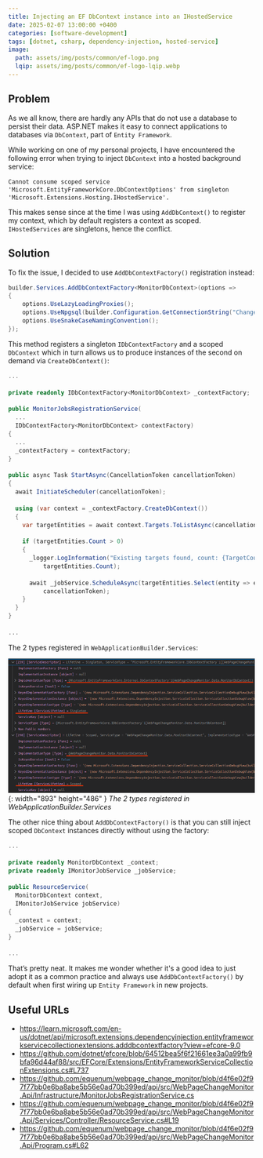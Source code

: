 ```yaml
---
title: Injecting an EF DbContext instance into an IHostedService
date: 2025-02-07 13:00:00 +0400
categories: [software-development]
tags: [dotnet, csharp, dependency-injection, hosted-service]
image:
  path: assets/img/posts/common/ef-logo.png
  lqip: assets/img/posts/common/ef-logo-lqip.webp
---
```


## Problem

As we all know, there are hardly any APIs that do not use a database to persist their data. ASP.NET makes it easy to connect applications to databases via `DbContext`, part of `Entity Framework`.

While working on one of my personal projects, I have encountered the following error when trying to inject `DbContext` into a hosted background service:

```
Cannot consume scoped service 'Microsoft.EntityFrameworkCore.DbContextOptions' from singleton 'Microsoft.Extensions.Hosting.IHostedService'.
```

This makes sense since at the time I was using `AddDbContext()` to register my context, which by default registers a context as scoped. `IHostedServices` are singletons, hence the conflict.

## Solution

To fix the issue, I decided to use `AddDbContextFactory()` registration instead:

```csharp
builder.Services.AddDbContextFactory<MonitorDbContext>(options =>
{
    options.UseLazyLoadingProxies();
    options.UseNpgsql(builder.Configuration.GetConnectionString("ChangeMonitor"));
    options.UseSnakeCaseNamingConvention();
});
```

This method registers a singleton `IDbContextFactory` and a scoped `DbContext` which in turn allows us to produce instances of the second on demand via `CreateDbContext()`:

```csharp
...

private readonly IDbContextFactory<MonitorDbContext> _contextFactory;

public MonitorJobsRegistrationService(
  ...
  IDbContextFactory<MonitorDbContext> contextFactory)
{
  ...
  _contextFactory = contextFactory;
}

public async Task StartAsync(CancellationToken cancellationToken)
{
  await InitiateScheduler(cancellationToken);

  using (var context = _contextFactory.CreateDbContext())
  {
    var targetEntities = await context.Targets.ToListAsync(cancellationToken);

    if (targetEntities.Count > 0)
    {
      _logger.LogInformation("Existing targets found, count: {TargetCount}. Registering jobs...",
          targetEntities.Count);

      await _jobService.ScheduleAsync(targetEntities.Select(entity => entity.ToTarget()),
          cancellationToken);
    }
  }
}

...
```

The 2 types registered in `WebApplicationBuilder.Services`:

![Desktop View](assets/img/posts/20250207/web-app-builder-services.png){: width="893" height="486" }
_The 2 types registered in WebApplicationBuilder.Services_

The other nice thing about `AddDbContextFactory()` is that you can still inject scoped `DbContext` instances directly without using the factory:

```csharp
...

private readonly MonitorDbContext _context;
private readonly IMonitorJobService _jobService;

public ResourceService(
  MonitorDbContext context,
  IMonitorJobService jobService)
{
  _context = context;
  _jobService = jobService;
}

...
```

That’s pretty neat. It makes me wonder whether it's a good idea to just adopt it as a common practice and always use `AddDbContextFactory()` by default when first wiring up `Entity Framework` in new projects.

## Useful URLs

- <https://learn.microsoft.com/en-us/dotnet/api/microsoft.extensions.dependencyinjection.entityframeworkservicecollectionextensions.adddbcontextfactory?view=efcore-9.0>
- <https://github.com/dotnet/efcore/blob/64512bea5f6f21661ee3a0a99fb9bfa96d44af88/src/EFCore/Extensions/EntityFrameworkServiceCollectionExtensions.cs#L737>
- <https://github.com/equenum/webpage_change_monitor/blob/d4f6e02f97f77bb0e6ba8abe5b56e0ad70b399ed/api/src/WebPageChangeMonitor.Api/Infrastructure/MonitorJobsRegistrationService.cs>
- <https://github.com/equenum/webpage_change_monitor/blob/d4f6e02f97f77bb0e6ba8abe5b56e0ad70b399ed/api/src/WebPageChangeMonitor.Api/Services/Controller/ResourceService.cs#L19>
- <https://github.com/equenum/webpage_change_monitor/blob/d4f6e02f97f77bb0e6ba8abe5b56e0ad70b399ed/api/src/WebPageChangeMonitor.Api/Program.cs#L62>
